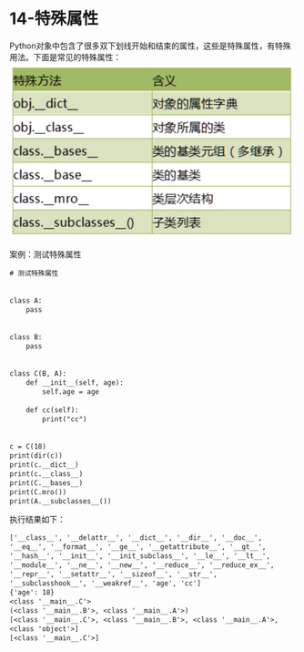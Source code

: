 # 14-特殊属性

Python对象中包含了很多双下划线开始和结束的属性，这些是特殊属性，有特殊用法。下面是常见的特殊属性：
![](_v_images/20201107163614711_1382249362.png)


案例：测试特殊属性

```
# 测试特殊属性


class A:
    pass


class B:
    pass


class C(B, A):
    def __init__(self, age):
        self.age = age

    def cc(self):
        print("cc")


c = C(18)
print(dir(c))
print(c.__dict__)
print(c.__class__)
print(C.__bases__)
print(C.mro())
print(A.__subclasses__())

```

执行结果如下：
```
['__class__', '__delattr__', '__dict__', '__dir__', '__doc__', '__eq__', '__format__', '__ge__', '__getattribute__', '__gt__', '__hash__', '__init__', '__init_subclass__', '__le__', '__lt__', '__module__', '__ne__', '__new__', '__reduce__', '__reduce_ex__', '__repr__', '__setattr__', '__sizeof__', '__str__', '__subclasshook__', '__weakref__', 'age', 'cc']
{'age': 18}
<class '__main__.C'>
(<class '__main__.B'>, <class '__main__.A'>)
[<class '__main__.C'>, <class '__main__.B'>, <class '__main__.A'>, <class 'object'>]
[<class '__main__.C'>]
```